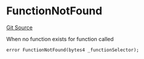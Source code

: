 # FunctionNotFound
[Git Source](https://github.com/thrackle-io/rules-engine/blob/57b349a6cc320a1f7ecb037fec845111fdd03ebb/src/client/token/handler/diamond/HandlerDiamond.sol)

When no function exists for function called


```solidity
error FunctionNotFound(bytes4 _functionSelector);
```

